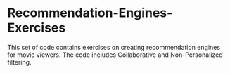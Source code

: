 # Recommendation-Engines-Exercises
This set of code contains exercises on creating recommendation engines for movie viewers. The code includes Collaborative and Non-Personalized filtering.
